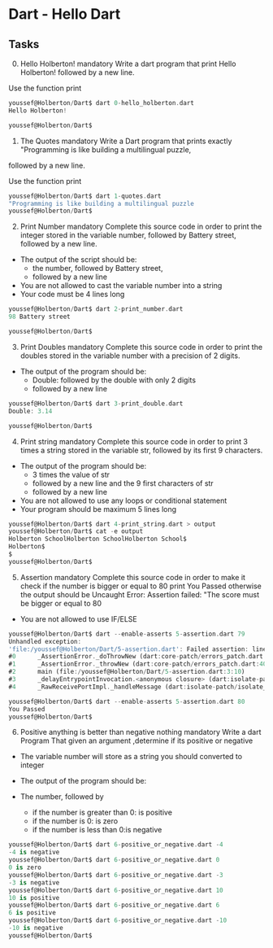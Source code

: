 # Dart - Hello Dart
## Tasks
0. Hello Holberton!
mandatory
Write a dart program that print Hello Holberton! followed by a new line.

Use the function print
```dart
youssef@Holberton/Dart$ dart 0-hello_holberton.dart
Hello Holberton!

youssef@Holberton/Dart$
```
1. The Quotes
mandatory
Write a Dart program that prints exactly "Programming is like building a multilingual puzzle,

followed by a new line.

Use the function print
```dart
youssef@Holberton/Dart$ dart 1-quotes.dart
"Programming is like building a multilingual puzzle
youssef@Holberton/Dart$
```

2. Print Number
mandatory
Complete this source code in order to print the integer stored in the variable number, followed by Battery street, followed by a new line.

- The output of the script should be:
	- the number, followed by Battery street,
	- followed by a new line
- You are not allowed to cast the variable number into a string
- Your code must be 4 lines long
```dart
youssef@Holberton/Dart$ dart 2-print_number.dart
98 Battery street

youssef@Holberton/Dart$
```
3. Print Doubles
mandatory
Complete this source code in order to print the doubles stored in the variable number with a precision of 2 digits.

- The output of the program should be:
	- Double: followed by the double with only 2 digits
	- followed by a new line
```dart
youssef@Holberton/Dart$ dart 3-print_double.dart
Double: 3.14

youssef@Holberton/Dart$
```
4. Print string
mandatory
Complete this source code in order to print 3 times a string stored in the variable str, followed by its first 9 characters.

- The output of the program should be:
	- 3 times the value of str
	- followed by a new line and the 9 first characters of str
	- followed by a new line
- You are not allowed to use any loops or conditional statement
- Your program should be maximum 5 lines long
```dart
youssef@Holberton/Dart$ dart 4-print_string.dart > output 
youssef@Holberton/Dart$ cat -e output
Holberton SchoolHolberton SchoolHolberton School$
Holberton$
$
youssef@Holberton/Dart$
```

5. Assertion
mandatory
Complete this source code in order to make it check if the number is bigger or equal to 80 print You Passed otherwise the output should be Uncaught Error: Assertion failed: "The score must be bigger or equal to 80

- You are not allowed to use IF/ELSE
```dart
youssef@Holberton/Dart$ dart --enable-asserts 5-assertion.dart 79
Unhandled exception:
'file:/youssef@Holberton/Dart/5-assertion.dart': Failed assertion: line 3 pos 10: 'nb >= 80': The score must be bigger or equal to 80
#0      _AssertionError._doThrowNew (dart:core-patch/errors_patch.dart:51:61)
#1      _AssertionError._throwNew (dart:core-patch/errors_patch.dart:40:5)
#2      main (file:/youssef@Holberton/Dart/5-assertion.dart:3:10)
#3      _delayEntrypointInvocation.<anonymous closure> (dart:isolate-patch/isolate_patch.dart:295:32)
#4      _RawReceivePortImpl._handleMessage (dart:isolate-patch/isolate_patch.dart:192:12)

youssef@Holberton/Dart$ dart --enable-asserts 5-assertion.dart 80
You Passed
youssef@Holberton/Dart$ 
```

6. Positive anything is better than negative nothing
mandatory
Write a dart Program That given an argument ,determine if its positive or negative

- The variable number will store as a string you should converted to integer
- The output of the program should be:
- The number, followed by

	- if the number is greater than 0: is positive
	- if the number is 0: is zero
	- if the number is less than 0:is negative
```dart
youssef@Holberton/Dart$ dart 6-positive_or_negative.dart -4
-4 is negative
youssef@Holberton/Dart$ dart 6-positive_or_negative.dart 0
0 is zero
youssef@Holberton/Dart$ dart 6-positive_or_negative.dart -3
-3 is negative
youssef@Holberton/Dart$ dart 6-positive_or_negative.dart 10
10 is positive
youssef@Holberton/Dart$ dart 6-positive_or_negative.dart 6
6 is positive
youssef@Holberton/Dart$ dart 6-positive_or_negative.dart -10
-10 is negative
youssef@Holberton/Dart$
```